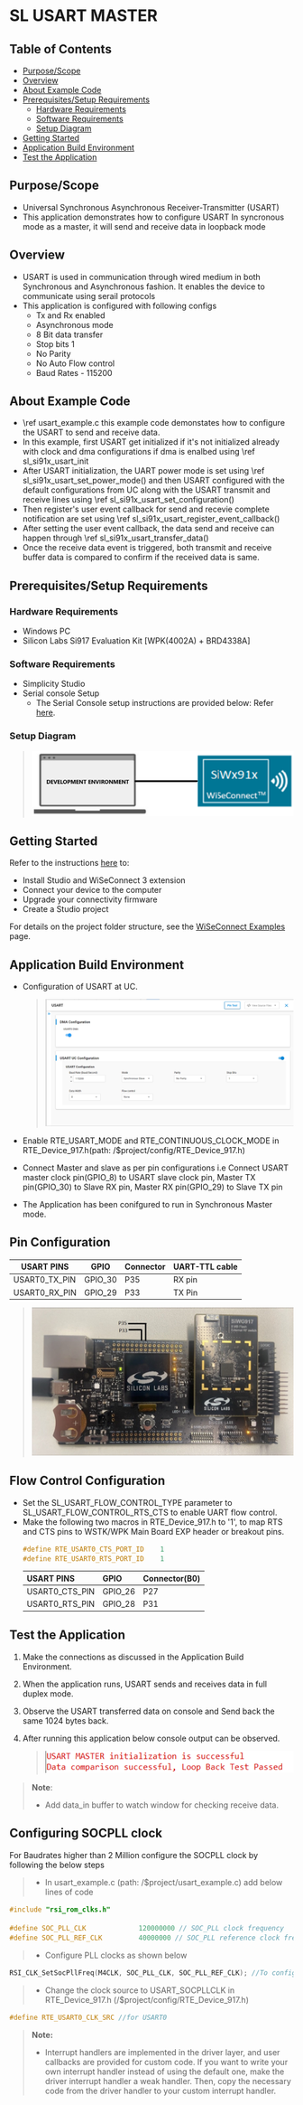 # SL USART MASTER

## Table of Contents

- [Purpose/Scope](#purposescope)
- [Overview](#overview)
- [About Example Code](#about-example-code)
- [Prerequisites/Setup Requirements](#prerequisitessetup-requirements)
  - [Hardware Requirements](#hardware-requirements)
  - [Software Requirements](#software-requirements)
  - [Setup Diagram](#setup-diagram)
- [Getting Started](#getting-started)
- [Application Build Environment](#application-build-environment)
- [Test the Application](#test-the-application)

## Purpose/Scope

- Universal Synchronous Asynchronous Receiver-Transmitter (USART)
- This application demonstrates how to configure USART In syncronous mode as a master, it will send and receive data in loopback mode

## Overview

- USART is used in communication through wired medium in both Synchronous and Asynchronous fashion. It enables the device to
  communicate using serail protocols
- This application is configured with following configs
  - Tx and Rx enabled
  - Asynchronous mode
  - 8 Bit data transfer
  - Stop bits 1
  - No Parity
  - No Auto Flow control
  - Baud Rates - 115200

## About Example Code

- \ref usart_example.c this example code demonstates how to configure the USART to send and receive data.
- In this example, first USART get initialized if it's not initialized already with clock and dma configurations if dma is
  enalbed using \ref sl_si91x_usart_init
- After USART initialization, the UART power mode is set using \ref sl_si91x_usart_set_power_mode() and then USART configured with the default configurations from UC along with the USART transmit and receive lines using \ref sl_si91x_usart_set_configuration()
- Then register's user event callback for send and recevie complete notification are set using
  \ref sl_si91x_usart_register_event_callback()
- After setting the user event callback, the data send and receive can happen through \ref sl_si91x_usart_transfer_data()
- Once the receive data event is triggered, both transmit and receive buffer data is compared to confirm if the received data is
  same. 

## Prerequisites/Setup Requirements

### Hardware Requirements

- Windows PC
- Silicon Labs Si917 Evaluation Kit [WPK(4002A) + BRD4338A]

### Software Requirements

- Simplicity Studio
- Serial console Setup
  - The Serial Console setup instructions are provided below:
Refer [here](https://docs.silabs.com/wiseconnect/latest/wiseconnect-getting-started/getting-started-with-soc-mode#perform-console-output-and-input-for-brd4338-a).

### Setup Diagram

> ![Figure: Introduction](resources/readme/setupdiagram.png)

## Getting Started

Refer to the instructions [here](https://docs.silabs.com/wiseconnect/latest/wiseconnect-getting-started/) to:

- Install Studio and WiSeConnect 3 extension
- Connect your device to the computer
- Upgrade your connectivity firmware
- Create a Studio project

For details on the project folder structure, see the [WiSeConnect Examples](https://docs.silabs.com/wiseconnect/latest/wiseconnect-examples/#example-folder-structure) page.

## Application Build Environment

- Configuration of USART at UC.
  > ![Figure: Selecting UC](resources/uc_screen/usart_uc.png)

- Enable RTE_USART_MODE and RTE_CONTINUOUS_CLOCK_MODE in RTE_Device_917.h(path: /$project/config/RTE_Device_917.h)
- Connect Master and slave as per pin configurations i.e Connect USART master clock pin(GPIO_8) to USART slave clock pin, Master TX pin(GPIO_30) to Slave RX pin, Master RX pin(GPIO_29) to Slave TX pin
- The Application has been conifgured to run in Synchronous Master mode.

## Pin Configuration

  | USART PINS     | GPIO    | Connector     | UART-TTL cable |
  | -------------- | ------- | ------------- | -------------- |
  | USART0_TX_PIN  | GPIO_30 |     P35       | RX pin         |
  | USART0_RX_PIN  | GPIO_29 |     P33       | TX Pin         | 


 > ![Figure: Build run and Debug](resources/readme/image513d.png)

## Flow Control Configuration

- Set the SL_USART_FLOW_CONTROL_TYPE parameter to SL_USART_FLOW_CONTROL_RTS_CTS to enable UART flow control.
- Make the following two macros in RTE_Device_917.h to '1', to map RTS and CTS pins to WSTK/WPK Main Board EXP header or breakout pins.
  ```C
  #define RTE_USART0_CTS_PORT_ID    1
  #define RTE_USART0_RTS_PORT_ID    1
  ```
  | USART PINS     | GPIO    | Connector(B0) |
  | -------------- | ------- | ------------- |
  | USART0_CTS_PIN | GPIO_26 |     P27       |
  | USART0_RTS_PIN | GPIO_28 |     P31       |

## Test the Application

1. Make the connections as discussed in the Application Build Environment.
2. When the application runs, USART sends and receives data in full duplex mode.
3. Observe the USART transferred data on console and Send back the same 1024 bytes back.
4. After running this application below console output can be observed.

    > ![Figure: expected result](resources/readme/usart_master_console_output.png)
>
> **Note**:
>
>- Add data_in buffer to watch window for checking receive data.

## Configuring SOCPLL clock
For Baudrates higher than 2 Million configure the SOCPLL clock by following the below steps
>- In usart_example.c (path: /$project/usart_example.c) add below lines of code 
```c
#include "rsi_rom_clks.h"

#define SOC_PLL_CLK             120000000 // SOC_PLL clock frequency
#define SOC_PLL_REF_CLK         40000000 // SOC_PLL reference clock frequency
```
>- Configure PLL clocks as shown below
```c
RSI_CLK_SetSocPllFreq(M4CLK, SOC_PLL_CLK, SOC_PLL_REF_CLK); //To configure SOCPLL clock frequency
```
>- Change the clock source to USART_SOCPLLCLK in RTE_Device_917.h (/$project/config/RTE_Device_917.h)
```c
#define RTE_USART0_CLK_SRC //for USART0
```


> **Note:**
>
> - Interrupt handlers are implemented in the driver layer, and user callbacks are provided for custom code. If you want to write your own interrupt handler instead of using the default one, make the driver interrupt handler a weak handler. Then, copy the necessary code from the driver handler to your custom interrupt handler.
